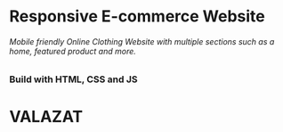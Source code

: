 # Responsive E-commerce Website 

###### Mobile friendly Online Clothing Website with multiple sections such as a home, featured product and more.
### Build with HTML, CSS and JS
# VALAZAT



